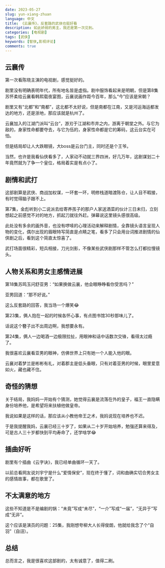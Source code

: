 ```yaml
---
date: 2023-05-27
slug: yun-xiang-zhuan
language: 中文
title: 《云襄传》，反套路的武侠也挺好看
description: 如此娇弱的男主，我还是第一次见到。
categories: [电视剧]
tags: [武侠]
keywords: [智侠,影视评论]
comments: true
---
```


## 云襄传

第一次看陈晓主演的电视剧，感觉挺好的。

剧里没有明确表明年代，所有地名皆是虚指。剧中服饰看起来是明朝，但是第8集苏怀柔给云襄看韩熙载夜宴图，云襄说画作距今百年，那么“今”应该是宋朝？

剧里又有“北都”和“南都”，这北都不太好说，但是南都在江南，又是河运海运都发达的地方，还是浙地，那应该就是杭州了。

云襄加入的江湖门派叫“云台”，游刃于江湖和市井之内，游离于朝堂之外。与它为敌的，身家性命都要夺去，与它为伍的，身家性命都是它的筹码，这云台实在可怕。

但是结局却让人大跌眼镜，大boss是云台门主，同时还是个王爷。

当然，也许是我看仙侠看多了，人家动不动就三界四洲，好几万年，这剧谋划二十年竟然就为了争一个皇位，格局着实是有点小了。

## 剧情和武打

这部剧算是武侠、商战加权谋，一环套一环，明修栈道暗渡陈仓，让人目不暇接，有时觉得脑子跟不上。

第7集，金彪听到小二说派去给寄养孩子的那户人家送酒菜的伙计三日未归，立刻想起之前感觉不对的地方，抓起刀就往外赶。弹幕说这里镜头感很高级。

此处没有多余的画外音，也没有啰嗦的心理活动来解释剧情，全靠镜头语言呈现人物的变化，偶尔出现的眉眼特写简直是点睛之笔，看多了只会用台词推进剧情的仙侠剧之后，看到这个简直太惊喜了。

武打场面很精彩，短兵相接，刀光剑影，不像某些武侠剧那样不管怎么打都拉慢镜头。

## 人物关系和男女主感情进展

第18集苏鸣玉问舒亚男：“如果换做云襄，他会眼睁睁看你受苦吗？”

亚男回道：“那不好说。”

这么反套路的回答，我当场一个爆笑😂

第23集，俩人抱在一起的时候各怀心事，有点图书馆30秒那味儿了。

话说这个簪子出不出周边啊，我想要永有。

第24集，俩人一边喝酒一边极限拉扯，用眼神和话中话数次交锋，看得太过瘾了。

我很喜欢云襄看亚男的眼神，仿佛世界上只有她一个人能入他的眼。

云襄对着梦兰是彬彬有礼，对着郡主是低头垂眼，只有对着亚男的时候，眼里爱意如火，藏也藏不住。

## 奇怪的猜想

关于结局，我妈妈一开始有个猜测，她觉得云襄是流落在外的皇子，福王一直隐瞒身份培养他，是希望将来扶植他做皇帝。

我说如果是这样的话，那应该从小教他帝王之术，我妈说现在培养也不迟。

于是我提醒我妈，云襄已经三十岁了，如果从二十岁开始培养，勉强还算来得及，可是古人三十岁都快到平均寿命了，还学啥学😂

## 插曲好听

剧里有个插曲《云字诀》，我已经单曲循环一天了。

以前总看网友说刘宇宁是什么“爱情保安”，现在终于懂了，词和曲确实切合男女主的感情故事，都在歌里了。

## 不太满意的地方

这些不知道是不是编剧的锅：“未竟”写成“未尽”，“一介”写成“一届”，“无异于”写成“无非”。

这个应该是演员的问题：25集，我刚想夸柳大人长得俊朗，他就给我念了个“自羽”（自诩）。

## 总结

总而言之，我是很喜欢这部剧的，太有诚意了，值得二刷。
